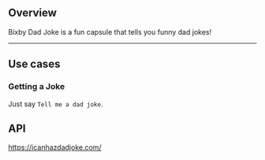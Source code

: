## Overview

Bixby Dad Joke is a fun capsule that tells you funny dad jokes!

---

## Use cases

### Getting a Joke

Just say `Tell me a dad joke`.

## API

https://icanhazdadjoke.com/
